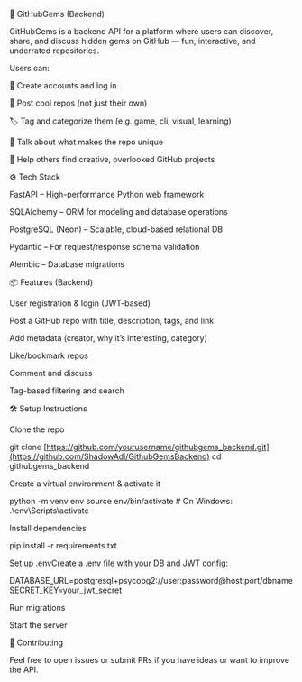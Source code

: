 💎 GitHubGems (Backend)

GitHubGems is a backend API for a platform where users can discover, share, and discuss hidden gems on GitHub — fun, interactive, and underrated repositories.

Users can:

🔐 Create accounts and log in

🚀 Post cool repos (not just their own)

🏷️ Tag and categorize them (e.g. game, cli, visual, learning)

💬 Talk about what makes the repo unique

💎 Help others find creative, overlooked GitHub projects

⚙️ Tech Stack

FastAPI – High-performance Python web framework

SQLAlchemy – ORM for modeling and database operations

PostgreSQL (Neon) – Scalable, cloud-based relational DB

Pydantic – For request/response schema validation

Alembic – Database migrations

📦 Features (Backend)

User registration & login (JWT-based)

Post a GitHub repo with title, description, tags, and link

Add metadata (creator, why it’s interesting, category)

Like/bookmark repos

Comment and discuss

Tag-based filtering and search

🛠️ Setup Instructions

Clone the repo

git clone [https://github.com/yourusername/githubgems_backend.git](https://github.com/ShadowAdi/GithubGemsBackend)
cd githubgems_backend

Create a virtual environment & activate it

python -m venv env
source env/bin/activate  # On Windows: .\env\Scripts\activate

Install dependencies

pip install -r requirements.txt

Set up .envCreate a .env file with your DB and JWT config:

DATABASE_URL=postgresql+psycopg2://user:password@host:port/dbname
SECRET_KEY=your_jwt_secret

Run migrations


Start the server

🤝 Contributing

Feel free to open issues or submit PRs if you have ideas or want to improve the API.
